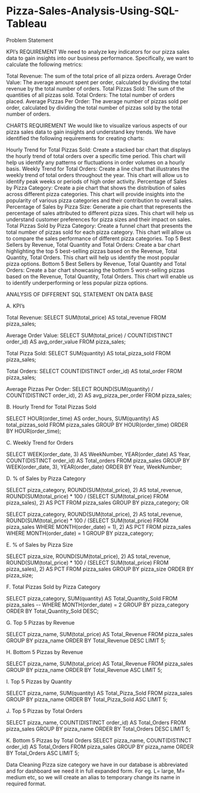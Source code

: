 # Pizza-Sales-Analysis-Using-SQL-Tableau

Problem Statement

KPI’s REQUIREMENT
We need to analyze key indicators for our pizza sales data to gain insights into our business performance. Specifically, we want to calculate the following metrics:

Total Revenue: The sum of the total price of all pizza orders.
Average Order Value: The average amount spent per order, calculated by dividing the total revenue by the total number of orders.
Total Pizzas Sold: The sum of the quantities of all pizzas sold.
Total Orders: The total number of orders placed.
Average Pizzas Per Order: The average number of pizzas sold per order, calculated by dividing the total number of pizzas sold by the total number of orders.

CHARTS REQUIREMENT
We would like to visualize various aspects of our pizza sales data to gain insights and understand key trends. We have identified the following requirements for creating charts:

Hourly Trend for Total Pizzas Sold: Create a stacked bar chart that displays the hourly trend of total orders over a specific time period. This chart will help us identify any patterns or fluctuations in order volumes on a hourly basis.
Weekly Trend for Total Orders: Create a line chart that illustrates the weekly trend of total orders throughout the year. This chart will allow us to identify peak weeks or periods of high order activity.
Percentage of Sales by Pizza Category: Create a pie chart that shows the distribution of sales across different pizza categories. This chart will provide insights into the popularity of various pizza categories and their contribution to overall sales.
Percentage of Sales by Pizza Size: Generate a pie chart that represents the percentage of sales attributed to different pizza sizes. This chart will help us understand customer preferences for pizza sizes and their impact on sales.
Total Pizzas Sold by Pizza Category: Create a funnel chart that presents the total number of pizzas sold for each pizza category. This chart will allow us to compare the sales performance of different pizza categories.
Top 5 Best Sellers by Revenue, Total Quantity and Total Orders: Create a bar chart highlighting the top 5 best-selling pizzas based on the Revenue, Total Quantity, Total Orders. This chart will help us identify the most popular pizza options.
Bottom 5 Best Sellers by Revenue, Total Quantity and Total Orders: Create a bar chart showcasing the bottom 5 worst-selling pizzas based on the Revenue, Total Quantity, Total Orders. This chart will enable us to identify underperforming or less popular pizza options.

ANALYSIS OF DIFFERENT SQL STATEMENT ON DATA BASE

A. KPI’s

Total Revenue:
SELECT SUM(total_price) AS total_revenue FROM pizza_sales;

Average Order Value:
SELECT SUM(total_price) / COUNT(DISTINCT order_id) AS avg_order_value FROM pizza_sales;

Total Pizza Sold:
SELECT SUM(quantity) AS total_pizza_sold FROM pizza_sales;

Total Orders:
SELECT COUNT(DISTINCT order_id) AS total_order FROM pizza_sales;

Average Pizzas Per Order:
SELECT ROUND(SUM(quantity) / COUNT(DISTINCT order_id), 2) AS avg_pizza_per_order FROM pizza_sales;

B. Hourly Trend for Total Pizzas Sold

SELECT HOUR(order_time) AS order_hours, SUM(quantity) AS total_pizzas_sold
FROM pizza_sales
GROUP BY HOUR(order_time)
ORDER BY HOUR(order_time);

C. Weekly Trend for Orders

SELECT WEEK(order_date, 3) AS WeekNumber, YEAR(order_date) AS Year,
      COUNT(DISTINCT order_id) AS Total_orders
FROM pizza_sales
GROUP BY WEEK(order_date, 3), YEAR(order_date)
ORDER BY Year, WeekNumber;

D. % of Sales by Pizza Category

SELECT pizza_category,
    ROUND(SUM(total_price), 2) AS total_revenue,
    ROUND(SUM(total_price) * 100 / (SELECT SUM(total_price) FROM pizza_sales), 2) AS PCT
FROM pizza_sales 
GROUP BY pizza_category;
OR

SELECT pizza_category,
    ROUND(SUM(total_price), 2) AS total_revenue,
    ROUND(SUM(total_price) * 100 / (SELECT SUM(total_price) FROM pizza_sales
     WHERE MONTH(order_date) = 1), 2) AS PCT
 FROM pizza_sales
 WHERE MONTH(order_date) = 1
GROUP BY pizza_category;

E. % of Sales by Pizza Size

SELECT pizza_size,
    ROUND(SUM(total_price), 2) AS total_revenue,
    ROUND(SUM(total_price) * 100 / (SELECT SUM(total_price) FROM pizza_sales), 2) AS PCT
FROM pizza_sales
GROUP BY pizza_size
ORDER BY pizza_size;

F. Total Pizzas Sold by Pizza Category

SELECT pizza_category, SUM(quantity) AS Total_Quantity_Sold
FROM pizza_sales
-- WHERE MONTH(order_date) = 2
GROUP BY pizza_category
ORDER BY Total_Quantity_Sold DESC;

G. Top 5 Pizzas by Revenue

SELECT pizza_name, SUM(total_price) AS Total_Revenue
FROM  pizza_sales
GROUP BY pizza_name
ORDER BY Total_Revenue DESC LIMIT 5;

H. Bottom 5 Pizzas by Revenue

SELECT pizza_name, SUM(total_price) AS Total_Revenue
FROM pizza_sales
GROUP BY pizza_name
ORDER BY Total_Revenue ASC LIMIT 5;

I. Top 5 Pizzas by Quantity

SELECT pizza_name, SUM(quantity) AS Total_Pizza_Sold
FROM pizza_sales
GROUP BY pizza_name
ORDER BY Total_Pizza_Sold ASC
 LIMIT 5;

J. Top 5 Pizzas by Total Orders

SELECT pizza_name, COUNT(DISTINCT order_id) AS Total_Orders
FROM pizza_sales
GROUP BY pizza_name
ORDER BY Total_Orders DESC
LIMIT 5;

K. Bottom 5 Pizzas by Total Orders
SELECT 
    pizza_name, 
    COUNT(DISTINCT order_id) AS Total_Orders
FROM pizza_sales
GROUP BY pizza_name
ORDER BY Total_Orders ASC
LIMIT 5;

Data Cleaning
Pizza size category we have in our database is abbreviated and for dashboard we need it in full expanded form. For eg. L= large, M= medium etc, so we will create an alias to temporary change its name in required format.

